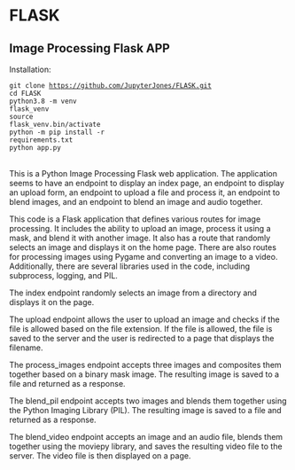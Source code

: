 # FLASK
## Image Processing Flask APP
Installation:



<code>git clone https://github.com/JupyterJones/FLASK.git</code><br />
<code>cd FLASK</code><br />
<code>python3.8 -m venv flask_venv</code><br />
<code>source flask_venv.bin/activate</code><br />
<code>python -m pip install -r requirements.txt</code><br />
<code>python app.py</code><br /><br />

This is a Python Image Processing Flask web application. The application seems to have an endpoint to display an index page, an endpoint to display an upload form, an endpoint to upload a file and process it, an endpoint to blend images, and an endpoint to blend an image and audio together.

This code is a Flask application that defines various routes for image processing. It includes the ability to upload an image, process it using a mask,
and blend it with another image. It also has a route that randomly selects an image and displays it on the home page. There are also routes for processing
images using Pygame and converting an image to a video. Additionally, there are several libraries used in the code, including subprocess, logging, and PIL.

The index endpoint randomly selects an image from a directory and displays it on the page.

The upload endpoint allows the user to upload an image and checks if the file is allowed based on the file extension. If the file is allowed, the file is saved to the server and the user is redirected to a page that displays the filename.

The process_images endpoint accepts three images and composites them together based on a binary mask image. The resulting image is saved to a file and returned as a response.

The blend_pil endpoint accepts two images and blends them together using the Python Imaging Library (PIL). The resulting image is saved to a file and returned as a response.

The blend_video endpoint accepts an image and an audio file, blends them together using the moviepy library, and saves the resulting video file to the server. The video file is then displayed on a page.



